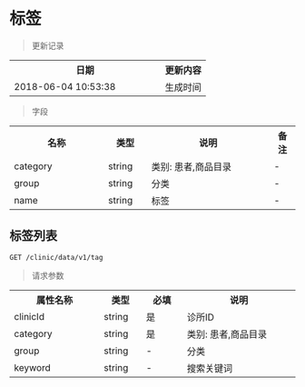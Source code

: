 # 标签

> 更新记录

<table>
    <tr>
        <th style="width:250px;">日期</th>
        <th>更新内容</th>
    </tr>
    <tr>
        <td>2018-06-04 10:53:38</td>
        <td>生成时间</td>
    </tr>
</table>

> 字段

<table>
    <tr>
        <th style="width:150px;">名称</th>
        <th style="width:60px;">类型</th>
        <th style="width:200px;">说明</th>
        <th>备注</th>
    </tr>
    <tr>
        <td>category</td>
        <td>string</td>
        <td>类别: 患者,商品目录</td>
        <td>-</td>
    </tr>
    <tr>
        <td>group</td>
        <td>string</td>
        <td>分类</td>
        <td>-</td>
    </tr>
    <tr>
        <td>name</td>
        <td>string</td>
        <td>标签</td>
        <td>-</td>
    </tr>
</table>

## 标签列表

```
GET /clinic/data/v1/tag
```
> 请求参数

<table>
    <tr>
        <th style="width:150px;">属性名称</th>
        <th style="width:60px;">类型</th>
        <th style="width:60px;">必填</th>
        <th style="width:200px;">说明</th>
    </tr>
    <tr>
        <td>clinicId</td>
        <td>string</td>
        <td>是</td>
        <td>诊所ID</td>
    </tr>
    <tr>
        <td>category</td>
        <td>string</td>
        <td>是</td>
        <td>类别: 患者,商品目录</td>
    </tr>
    <tr>
        <td>group</td>
        <td>string</td>
        <td>-</td>
        <td>分类</td>
    </tr>
    <tr>
        <td>keyword</td>
        <td>string</td>
        <td>-</td>
        <td>搜索关键词</td>
    </tr>
</table>